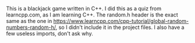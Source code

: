 This is a blackjack game written in C++. 
I did this as a quiz from learncpp.com, as I am learning C++. The random.h header is the exact same as the one in https://www.learncpp.com/cpp-tutorial/global-random-numbers-random-h/, so I didn't include it in the project files. I also have a few useless imports, don't ask why.
